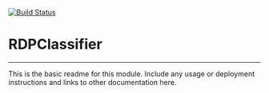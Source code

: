[![Build Status](https://travis-ci.org/tiftleo/RDPClassifier.svg?branch=master)](https://travis-ci.org/tiftleo/RDPClassifier)

# RDPClassifier
---

This is the basic readme for this module. Include any usage or deployment instructions and links to other documentation here.